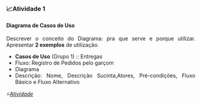 <div style="text-align: justify">

### 📈Atividade 1
#### Diagrama de Casos de Uso
Descrever o conceito do Diagrama: pra que serve e porque utilizar.
Apresentar **2 exemplos** de utilização.

* **Casos de Uso** (Grupo 1) :: Entregas
* Fluxo: Registro de Pedidos pelo garçom
* Diagrama
* Descrição: Nome, Descrição Sucinta,Atores, Pré-condições, Fluxo Básico e Fluxo Alternativo

⚡[*Atividade*]()
</div>